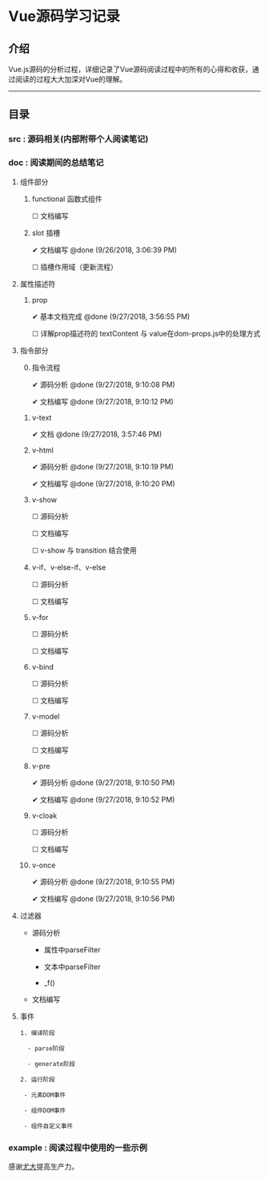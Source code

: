 # Vue源码学习记录

## 介绍

Vue.js源码的分析过程，详细记录了Vue源码阅读过程中的所有的心得和收获，通过阅读的过程大大加深对Vue的理解。

-----------------------------------

## 目录

### src : 源码相关(内部附带个人阅读笔记)

### doc : 阅读期间的总结笔记

1. 组件部分

    1. functional 函数式组件
    
        ☐ 文档编写  

    2. slot 插槽

        ✔ 文档编写 @done (9/26/2018, 3:06:39 PM)

        ☐ 插槽作用域（更新流程）

2. 属性描述符

    1. prop

        ✔ 基本文档完成 @done (9/27/2018, 3:56:55 PM)

        ☐ 详解prop描述符的 textContent 与 value在dom-props.js中的处理方式

3. 指令部分

    0. 指令流程

        ✔ 源码分析 @done (9/27/2018, 9:10:08 PM)

        ✔ 文档编写 @done (9/27/2018, 9:10:12 PM)

    1. v-text

        ✔ 文档 @done (9/27/2018, 3:57:46 PM)

    2. v-html

        ✔ 源码分析 @done (9/27/2018, 9:10:19 PM)

        ✔ 文档编写 @done (9/27/2018, 9:10:20 PM)

    3. v-show

        ☐ 源码分析

        ☐ 文档编写

        ☐ v-show 与 transition 结合使用

    4. v-if、v-else-if、v-else

        ☐ 源码分析

        ☐ 文档编写

    5. v-for

        ☐ 源码分析

        ☐ 文档编写

    6. v-bind

        ☐ 源码分析

        ☐ 文档编写

    7. v-model

        ☐ 源码分析

        ☐ 文档编写

    8. v-pre

        ✔ 源码分析 @done (9/27/2018, 9:10:50 PM)

        ✔ 文档编写 @done (9/27/2018, 9:10:52 PM)

    9. v-cloak

        ☐ 源码分析

        ☐ 文档编写

    10. v-once

        ✔ 源码分析 @done (9/27/2018, 9:10:55 PM)

        ✔ 文档编写 @done (9/27/2018, 9:10:56 PM)

 4. 过滤器

    - 源码分析

        - 属性中parseFilter

        - 文本中parseFilter

        - _f()

    - 文档编写

 5. 事件

        1. 编译阶段 

          - parse阶段

          - generate阶段

        2. 运行阶段

         - 元素DOM事件

         - 组件DOM事件

         - 组件自定义事件

    


### example : 阅读过程中使用的一些示例























感谢[尤大](https://github.com/yyx990803)提高生产力。
